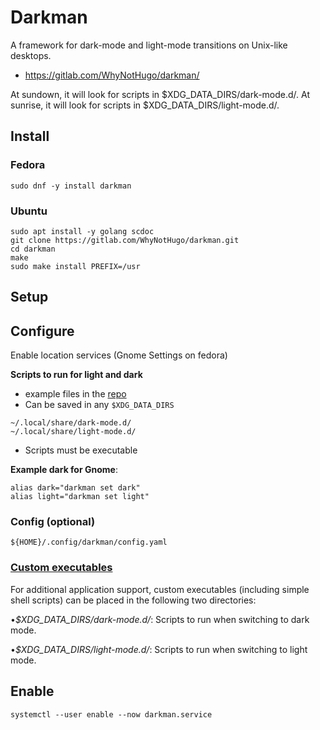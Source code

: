 # Darkman


A framework for dark-mode and light-mode transitions on Unix-like desktops.

- https://gitlab.com/WhyNotHugo/darkman/

At sundown, it will look for scripts in $XDG_DATA_DIRS/dark-mode.d/.
At sunrise, it will look for scripts in $XDG_DATA_DIRS/light-mode.d/.

## Install

### Fedora

```
sudo dnf -y install darkman
```

### Ubuntu

```shell
sudo apt install -y golang scdoc
git clone https://gitlab.com/WhyNotHugo/darkman.git
cd darkman
make
sudo make install PREFIX=/usr
```

## Setup


## Configure

Enable location services (Gnome Settings on fedora)

**Scripts to run for light and dark**

- example files in the [repo](https://gitlab.com/WhyNotHugo/darkman/-/tree/main/examples)
- Can be saved in any `$XDG_DATA_DIRS`

```
~/.local/share/dark-mode.d/
~/.local/share/light-mode.d/
```
- Scripts  must be executable

**Example dark for Gnome**:

```
alias dark="darkman set dark"
alias light="darkman set light"
```

### Config (optional)

```
${HOME}/.config/darkman/config.yaml
```
### [Custom executables](https://darkman.whynothugo.nl/#Custom_executables)

For additional application support, custom executables (including simple shell scripts) can be placed in the following two directories:

•_$XDG_DATA_DIRS/dark-mode.d/_: Scripts to run when switching to dark mode.

•_$XDG_DATA_DIRS/light-mode.d/_: Scripts to run when switching to light mode.


## Enable
```
systemctl --user enable --now darkman.service
```



